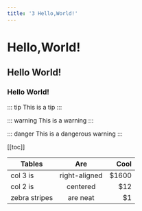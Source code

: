 ```yaml
---
title: '3 Hello,World!'
---
```

# Hello,World!

## Hello World!

### Hello World!

::: tip
This is a tip
:::   

::: warning
This is a warning
:::  

::: danger
This is a dangerous warning
:::  

[[toc]]  

| Tables        | Are           | Cool  |
| ------------- |:-------------:| -----:|
| col 3 is      | right-aligned | $1600 |
| col 2 is      | centered      |   $12 |
| zebra stripes | are neat      |    $1 |
